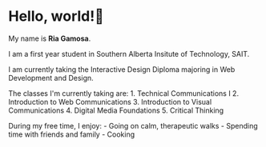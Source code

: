 # Hello, world!👋

My name is **Ria Gamosa**. 

I am a first year student in Southern Alberta Insitute of Technology, SAIT.

I am currently taking the Interactive Design Diploma majoring in Web Development and Design.

The classes I'm currently taking are:
    1. Technical Communications I
    2. Introduction to Web Communications
    3. Introduction to Visual Communications
    4. Digital Media Foundations
    5. Critical Thinking

During my free time, I enjoy:
    - Going on calm, therapeutic walks
    - Spending time with friends and family
    - Cooking 

    






